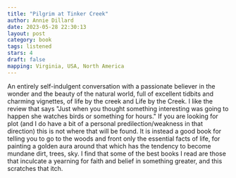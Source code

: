 ```yaml
---
title: "Pilgrim at Tinker Creek"
author: Annie Dillard
date: 2023-05-28 22:30:13
layout: post
category: book
tags: listened
stars: 4
draft: false
mapping: Virginia, USA, North America
---
```


An entirely self-indulgent conversation with a passionate believer in the wonder and the beauty of the natural world, full of excellent tidbits and charming vignettes, of life by the creek and Life by the Creek. I like the review that says "Just when you thought something interesting was going to happen she watches birds or something for hours." If you are looking for plot (and I do have a bit of a personal predilection/weakness in that direction) this is not where that will be found. It is instead a good book for telling you to go to the woods and front only the essential facts of life, for painting a golden aura around that which has the tendency to become mundane dirt, trees, sky. I find that some of the best books I read are those that inculcate a yearning for faith and belief in something greater, and this scratches that itch.
